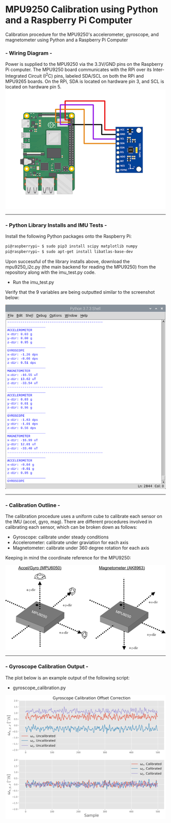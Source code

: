 # MPU9250 Calibration using Python and a Raspberry Pi Computer
Calibration procedure for the MPU9250's accelerometer, gyroscope, and magnetometer using Python and a Raspberry Pi Computer

### - Wiring Diagram - 

Power is supplied to the MPU9250 via the 3.3V/GND pins on the Raspberry Pi computer. The MPU9250 board communicates with the RPi over its Inter-Integrated Circuit (I<sup>2</sup>C) pins, labeled SDA/SCL on both the RPi and MPU9265 boards. On the RPi, SDA is located on hardware pin 3, and SCL is located on hardware pin 5. 
![Wiring diagram of MPU9250 to RPI4](./images/mpu9250_raspberry_pi_4_wiring_diagram.png)
___
### - Python Library Installs and IMU Tests - 
Install the following Python packages onto the Raspberry Pi:
```bash
pi@raspberrypi~ $ sudo pip3 install scipy matplotlib numpy
pi@raspberrypi~ $ sudo apt-get install libatlas-base-dev
```
Upon successful of the library installs above, download the mpu9250_i2c.py (the main backend for reading the MPU9250) from the repository along with the imu_test.py code. 

- Run the imu_test.py 

Verify that the 9 variables are being outputted similar to the screenshot below:

![MPU9250 Test Printout](./images/imu_test_printout.png)
___
### - Calibration Outline - 

The calibration procedure uses a uniform cube to calibrate each sensor on the IMU (accel, gyro, mag). There are different procedures involved in calibrating each sensor, which can be broken down as follows:

- Gyroscope: calibrate under steady conditions
- Accelerometer: calibrate under graviation for each axis
- Magnetometer: calibrate under 360 degree rotation for each axis

Keeping in mind the coordinate reference for the MPU9250:

![MPU9250 Coordinate References](./images/mpu6050_ak8963_drawing_coordinates.png)
___
### - Gyroscope Calibration Output - 

The plot below is an example output of the following script:
- gyroscope_calibration.py

![MPU9250 Gyro Output](./images/gyro_calibration_output_github.jpg)
